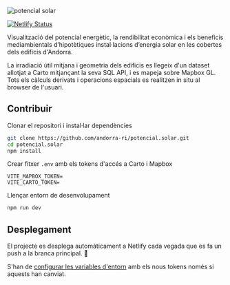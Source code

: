 ![potencial solar](https://user-images.githubusercontent.com/12972543/148255889-b0fac770-7ab0-4d39-8cb9-8c574bcc572c.jpg)

[![Netlify Status](https://api.netlify.com/api/v1/badges/84ece09d-3a84-42dc-bdf4-e60e05d33b6a/deploy-status)](https://app.netlify.com/sites/solarpvad/deploys)

Visualització del potencial energètic, la rendibilitat econòmica i els beneficis mediambientals d’hipotètiques instal·lacions d’energia solar en les cobertes dels edificis d'Andorra.

La irradiació útil mitjana i geometria dels edificis es llegeix d'un dataset allotjat a Carto mitjançant la seva SQL API, i es mapeja sobre Mapbox GL. Tots els càlculs derivats i operacions espacials es realitzen in situ al browser de l'usuari.

## Contribuir

Clonar el repositori i instal·lar dependències

```bash
git clone https://github.com/andorra-ri/potencial.solar.git
cd potencial.solar
npm install
```

Crear fitxer `.env` amb els tokens d'accés a Carto i Mapbox

```env
VITE_MAPBOX_TOKEN=
VITE_CARTO_TOKEN=
```

Llençar entorn de desenvolupament

```bash
npm run dev
```

## Desplegament

El projecte es desplega automàticament a Netlify cada vegada que es fa un push a la branca principal. :tada:

S'han de [configurar les variables d'entorn](https://docs.netlify.com/environment-variables/get-started/#update-variables-with-the-netlify-ui) amb els nous tokens només si aquests han canviat.
